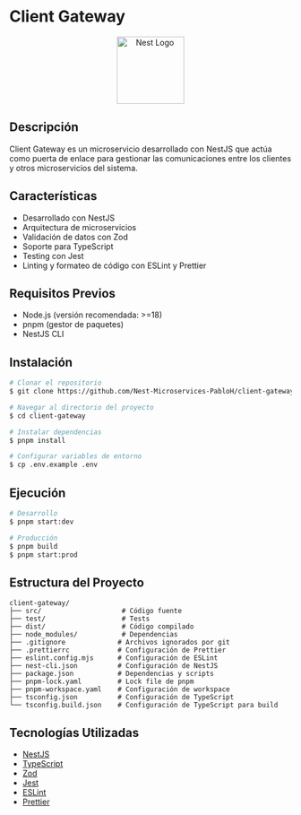 # Client Gateway

<p align="center">
  <a href="http://nestjs.com/" target="blank"><img src="https://nestjs.com/img/logo-small.svg" width="120" alt="Nest Logo" /></a>
</p>

## Descripción

Client Gateway es un microservicio desarrollado con NestJS que actúa como puerta de enlace para gestionar las comunicaciones entre los clientes y otros microservicios del sistema.

## Características

- Desarrollado con NestJS
- Arquitectura de microservicios
- Validación de datos con Zod
- Soporte para TypeScript
- Testing con Jest
- Linting y formateo de código con ESLint y Prettier

## Requisitos Previos

- Node.js (versión recomendada: >=18)
- pnpm (gestor de paquetes)
- NestJS CLI

## Instalación

```bash
# Clonar el repositorio
$ git clone https://github.com/Nest-Microservices-PabloH/client-gateway.git

# Navegar al directorio del proyecto
$ cd client-gateway

# Instalar dependencias
$ pnpm install

# Configurar variables de entorno
$ cp .env.example .env
```

## Ejecución

```bash
# Desarrollo
$ pnpm start:dev

# Producción
$ pnpm build
$ pnpm start:prod
```

## Estructura del Proyecto

```
client-gateway/
├── src/                    # Código fuente
├── test/                   # Tests
├── dist/                   # Código compilado
├── node_modules/           # Dependencias
├── .gitignore             # Archivos ignorados por git
├── .prettierrc            # Configuración de Prettier
├── eslint.config.mjs      # Configuración de ESLint
├── nest-cli.json          # Configuración de NestJS
├── package.json           # Dependencias y scripts
├── pnpm-lock.yaml         # Lock file de pnpm
├── pnpm-workspace.yaml    # Configuración de workspace
├── tsconfig.json          # Configuración de TypeScript
└── tsconfig.build.json    # Configuración de TypeScript para build
```

## Tecnologías Utilizadas

- [NestJS](https://nestjs.com/)
- [TypeScript](https://www.typescriptlang.org/)
- [Zod](https://zod.dev/)
- [Jest](https://jestjs.io/)
- [ESLint](https://eslint.org/)
- [Prettier](https://prettier.io/)


